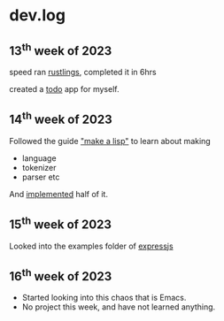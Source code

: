 dev.log
=======

13<sup>th</sup> week of 2023
----------------------------

speed ran [rustlings](https://github.com/rust-lang/rustlings), completed it in
6hrs

created a [todo](https://github.com/SyedFasiuddin/todo-rs) app for myself.

14<sup>th</sup> week of 2023
----------------------------

Followed the guide ["make a lisp"](https://github.com/kanaka/mal) to learn
about making
- language
- tokenizer
- parser etc

And [implemented](https://github.com/SyedFasiuddin/mal) half of it.

15<sup>th</sup> week of 2023
----------------------------

Looked into the examples folder of [expressjs](https://github.com/expressjs/express)

16<sup>th</sup> week of 2023
----------------------------

- Started looking into this chaos that is Emacs.
- No project this week, and have not learned anything.
